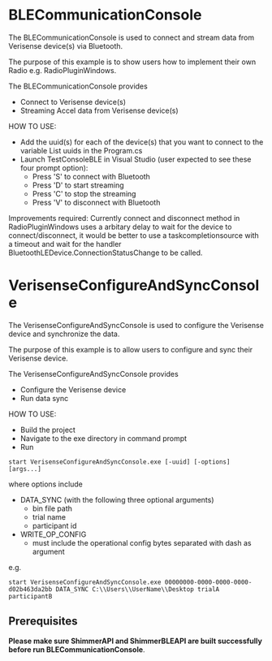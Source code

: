 # BLECommunicationConsole

The BLECommunicationConsole is used to connect and stream data from Verisense device(s) via Bluetooth. 

The purpose of this example is to show users how to implement their own Radio e.g. RadioPluginWindows.

The BLECommunicationConsole provides
- Connect to Verisense device(s)
- Streaming Accel data from Verisense device(s)

HOW TO USE:
- Add the uuid(s) for each of the device(s) that you want to connect to the variable List uuids in the Program.cs
- Launch TestConsoleBLE in Visual Studio (user expected to see these four prompt option):
  - Press 'S' to connect with Bluetooth 
  - Press 'D' to start streaming 
  - Press 'C' to stop the streaming 
  - Press 'V' to disconnect with Bluetooth

Improvements required: 
Currently connect and disconnect method in RadioPluginWindows uses a arbitary delay to wait for the device to connect/disconnect, it would be better to use a taskcompletionsource with a timeout and wait for the handler BluetoothLEDevice.ConnectionStatusChange to be called.

# VerisenseConfigureAndSyncConsole

The VerisenseConfigureAndSyncConsole is used to configure the Verisense device and synchronize the data.

The purpose of this example is to allow users to configure and sync their Verisense device.

The VerisenseConfigureAndSyncConsole provides
- Configure the Verisense device
- Run data sync

HOW TO USE:
- Build the project
- Navigate to the exe directory in command prompt
- Run 
```
start VerisenseConfigureAndSyncConsole.exe [-uuid] [-options] [args...]
```
where options include
- DATA_SYNC (with the following three optional arguments)
  - bin file path
  - trial name
  - participant id
- WRITE_OP_CONFIG
  - must include the operational config bytes separated with dash as argument

e.g. 
```
start VerisenseConfigureAndSyncConsole.exe 00000000-0000-0000-0000-d02b463da2bb DATA_SYNC C:\\Users\\UserName\\Desktop trialA participantB
```
## Prerequisites
**Please make sure ShimmerAPI and ShimmerBLEAPI are built successfully before run BLECommunicationConsole**.
